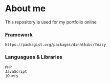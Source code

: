 # About me
This repository is used for my portfolio online

### Framework
```
https://packagist.org/packages/dinhthibc/feazy
```

### Languagues & Libraries
```
PHP
JavaScript
jQuery
```